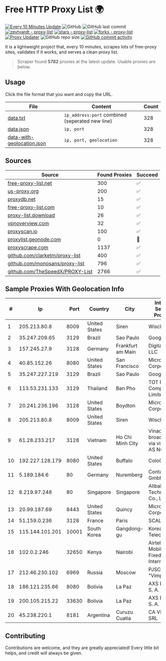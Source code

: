 
# Free HTTP Proxy List 🌍

[![Every 10 Minutes Update](https://github.com/mertguvencli/http-proxy-list/actions/workflows/main.yml/badge.svg?branch=main)](https://github.com/mertguvencli/http-proxy-list/actions/workflows/main.yml)
![GitHub](https://img.shields.io/github/license/mertguvencli/http-proxy-list)
![GitHub last commit](https://img.shields.io/github/last-commit/mertguvencli/http-proxy-list)
[![zevtyardt - proxy-list](https://img.shields.io/static/v1?label=zevtyardt&message=proxy-list&color=blue&logo=github)](https://github.com/zevtyardt/proxy-list "Go to GitHub repo")
[![stars - proxy-list](https://img.shields.io/github/stars/zevtyardt/proxy-list?style=social)](https://github.com/zevtyardt/proxy-list)
[![forks - proxy-list](https://img.shields.io/github/forks/zevtyardt/proxy-list?style=social)](https://github.com/zevtyardt/proxy-list)
[![Proxy Updater](https://github.com/zevtyardt/proxy-list/workflows/Proxy%20Updater/badge.svg)](https://github.com/zevtyardt/proxy-list/actions?query=workflow:"Proxy+Updater")
![GitHub repo size](https://img.shields.io/github/repo-size/zevtyardt/proxy-list)
[![GitHub commit activity](https://img.shields.io/github/commit-activity/m/zevtyardt/proxy-list?logo=commits)](https://github.com/zevtyardt/proxy-list/commits/main)

It is a lightweight project that, every 10 minutes, scrapes lots of free-proxy sites, validates if it works, and serves a clean proxy list.

> Scraper found **5782** proxies at the latest update. Usable proxies are below.

## Usage

Click the file format that you want and copy the URL.

|File|Content|Count|
|----|-------|-----|
|[data.txt](https://raw.githubusercontent.com/mertguvencli/http-proxy-list/main/proxy-list/data.txt)|`ip_address:port` combined (seperated new line)|328|
|[data.json](https://raw.githubusercontent.com/mertguvencli/http-proxy-list/main/proxy-list/data.json)|`ip, port`|328|
|[data-with-geolocation.json](https://raw.githubusercontent.com/mertguvencli/http-proxy-list/main/proxy-list/data-with-geolocation.json)|`ip, port, geolocation`|328|

## Sources

|Source|Found Proxies|Succeed|
|------|-------------|-------|
|[free-proxy-list.net](https://free-proxy-list.net)|300|✅|
|[us-proxy.org](https://www.us-proxy.org)|200|✅|
|[proxydb.net](http://proxydb.net)|15|✅|
|[free-proxy-list.com](https://free-proxy-list.com/?page=&port=&type%5B%5D=http&type%5B%5D=https&up_time=0&search=Search)|10|✅|
|[proxy-list.download](https://www.proxy-list.download/HTTP)|26|✅|
|[vpnoverview.com](https://vpnoverview.com/privacy/anonymous-browsing/free-proxy-servers)|32|✅|
|[proxyscan.io](https://www.proxyscan.io)|100|✅|
|[proxylist.geonode.com](https://proxylist.geonode.com/api/proxy-list?limit=300&page=1&sort_by=lastChecked&sort_type=desc&protocols=http,https)|0|🚫|
|[proxyscrape.com](https://api.proxyscrape.com/v2/?request=displayproxies&protocol=http&timeout=10000&country=all&ssl=all&anonymity=all)|1137|✅|
|[github.com/clarketm/proxy-list](https://raw.githubusercontent.com/clarketm/proxy-list/master/proxy-list-raw.txt)|400|✅|
|[github.com/monosans/proxy-list](https://raw.githubusercontent.com/monosans/proxy-list/main/proxies/http.txt)|796|✅|
|[github.com/TheSpeedX/PROXY-List](https://raw.githubusercontent.com/TheSpeedX/PROXY-List/master/http.txt)|2766|✅|


## Sample Proxies With Geolocation Info

|#|Ip|Port|Country|City|Internet Service Provider|
|-|--|----|-------|----|-------------------------|
|1|205.213.80.8|8009|United States|Siren|WiscNet|
|2|35.247.209.65|3129|Brazil|Sao Paulo|Google LLC|
|3|157.245.27.9|3128|Germany|Frankfurt am Main|DigitalOcean, LLC|
|4|40.85.152.26|8080|United States|San Francisco|Microsoft Corporation|
|5|35.247.227.219|3129|Brazil|Sao Paulo|Google LLC|
|6|113.53.231.133|3129|Thailand|Ban Pho|TOT Public Company Limited|
|7|20.241.236.196|3128|United States|Boydton|Microsoft Corporation|
|8|205.213.80.8|8009|United States|Siren|WiscNet|
|9|61.28.233.217|3128|Vietnam|Ho Chi Minh City|Vinadata broadcast via vinagame AS Number|
|10|192.227.128.179|8080|United States|Buffalo|ColoCrossing|
|11|5.189.184.6|80|Germany|Nuremberg|Contabo GmbH|
|12|8.219.97.248|80|Singapore|Singapore|Alibaba (US) Technology Co., Ltd.|
|13|20.99.187.69|8443|United States|Quincy|Microsoft Corporation|
|14|51.159.0.236|3128|France|Paris|SCALEWAY|
|15|115.144.101.201|10001|South Korea|Gangdong-gu|Korea Telecom|
|16|102.0.2.246|32650|Kenya|Nairobi|Airtel KE Mobile & Fixed Internet|
|17|212.46.230.102|6969|Russia|Moscow|PJSC "Vimpelcom"|
|18|186.121.235.66|8080|Bolivia|La Paz|AXS Bolivia S. A.|
|19|200.105.215.22|33630|Bolivia|La Paz|AXS Bolivia S. A.|
|20|45.238.220.1|8181|Argentina|Curuzu Cuatia|CA VI CU SRL|



## Contributing

Contributions are welcome, and they are greatly appreciated! Every
little bit helps, and credit will always be given.

